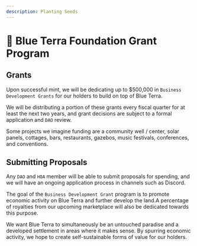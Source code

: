 ```yaml
---
description: Planting Seeds
---
```


# 🌱 Blue Terra Foundation Grant Program

## Grants

Upon successful mint, we will be dedicating up to $500,000 in `Business Development Grants` for our holders to build on top of Blue Terra.&#x20;

We will be distributing a portion of these grants every fiscal quarter for at least the next two years, and grant decisions are subject to a formal application and `DAO` review.&#x20;

Some projects we imagine funding are a community well / center, solar panels, cottages, bars, restaurants, gazebos, music festivals, conferences, and conventions.&#x20;

## Submitting Proposals

Any `DAO` and `HOA` member will be able to submit proposals for spending, and we will have an ongoing application process in channels such as Discord.&#x20;

The goal of the `Business Development Grant` program is to promote economic activity on Blue Terra and further develop the land.A percentage of royalties from our upcoming marketplace will also be dedicated towards this purpose.&#x20;

We want Blue Terra to simultaneously be an untouched paradise and a developed settlement in areas where it makes sense. By spurring economic activity, we hope to create self-sustainable forms of value for our holders.
